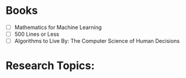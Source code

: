 # Books

- [ ] Mathematics for Machine Learning
- [ ] 500 Lines or Less
- [ ] Algorithms to Live By: The Computer Science of Human Decisions

# Research Topics:
